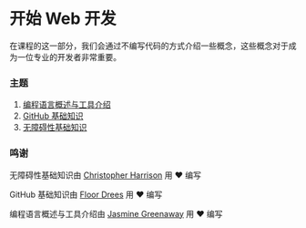 # 开始 Web 开发

在课程的这一部分，我们会通过不编写代码的方式介绍一些概念，这些概念对于成为一位专业的开发者非常重要。

### 主题

1. [编程语言概述与工具介绍](../1-intro-to-programming-languages/README.zh-cn.md)
2. [GitHub 基础知识](../2-github-basics/translations/README.zh-cn.md)
3. [无障碍性基础知识](../3-accessibility/translations/README.zh-cn.md)

### 鸣谢

无障碍性基础知识由 [Christopher Harrison](https://twitter.com/geektrainer) 用 ♥️ 编写

GitHub 基础知识由 [Floor Drees](https://twitter.com/floordrees) 用 ♥️ 编写

编程语言概述与工具介绍由 [Jasmine Greenaway](https://twitter.com/paladique) 用 ♥️ 编写
